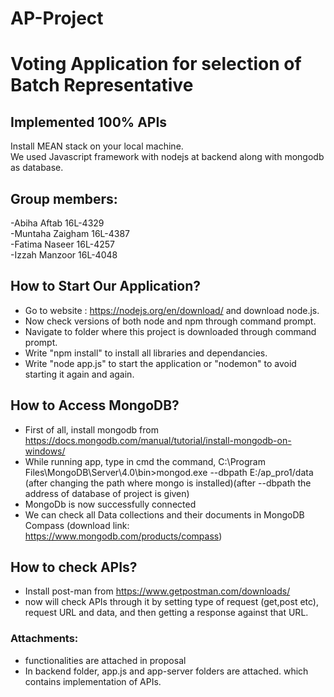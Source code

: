 # AP-Project
# Voting Application for selection of Batch Representative
## Implemented 100% APIs
Install MEAN stack on your local machine.   
We used Javascript framework with nodejs at backend along with mongodb as database.


## Group members:
-Abiha Aftab 16L-4329  
-Muntaha Zaigham 16L-4387  
-Fatima Naseer 16L-4257  
-Izzah Manzoor 16L-4048  

## How to Start Our Application?
- Go to website : https://nodejs.org/en/download/ and download node.js.
- Now check versions of both node and npm through command prompt.
- Navigate to folder where this project is downloaded through command prompt.
- Write "npm install" to install all libraries and dependancies.
- Write "node app.js" to start the application or "nodemon" to avoid starting it again and again.

## How to Access MongoDB?
- First of all, install mongodb from https://docs.mongodb.com/manual/tutorial/install-mongodb-on-windows/
- While running app, type in cmd the command, C:\Program Files\MongoDB\Server\4.0\bin>mongod.exe --dbpath E:/ap_pro1/data (after changing the path where mongo is installed)(after --dbpath the address of database of project is given)
- MongoDb is now successfully connected
- We can check all Data collections and their documents in MongoDB Compass (download link: https://www.mongodb.com/products/compass)
 
## How to check APIs?
- Install post-man from https://www.getpostman.com/downloads/
- now will check APIs through it by setting type of request (get,post etc), request URL and data, and then getting a response against that URL.

### Attachments:
- functionalities are attached in proposal 
- In backend folder, app.js and app-server folders are attached. which contains implementation of APIs.

